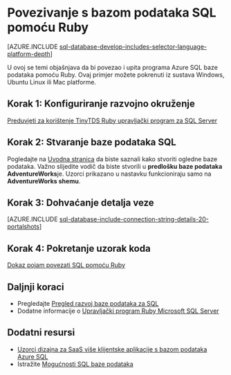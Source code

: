 <properties
    pageTitle="Povezivanje s bazom podataka SQL pomoću Ruby | Microsoft Azure"
    description="Dajte uzorka Ruby kod možete pokrenuti da biste se povezali s bazom podataka SQL Azure."
    services="sql-database"
    documentationCenter=""
    authors="ajlam"
    manager="jhubbard"
    editor=""/>


<tags
    ms.service="sql-database"
    ms.workload="drivers"
    ms.tgt_pltfrm="na"
    ms.devlang="ruby"
    ms.topic="article"
    ms.date="10/03/2016"
    ms.author="andrela"/>


# <a name="connect-to-sql-database-by-using-ruby"></a>Povezivanje s bazom podataka SQL pomoću Ruby 

[AZURE.INCLUDE [sql-database-develop-includes-selector-language-platform-depth](../../includes/sql-database-develop-includes-selector-language-platform-depth.md)] 

U ovoj se temi objašnjava da bi povezao i upita programa Azure SQL baze podataka pomoću Ruby. Ovaj primjer možete pokrenuti iz sustava Windows, Ubuntu Linux ili Mac platforme.

## <a name="step-1-configure-development-environment"></a>Korak 1: Konfiguriranje razvojno okruženje

[Preduvjeti za korištenje TinyTDS Ruby upravljački program za SQL Server](https://msdn.microsoft.com/library/mt711041.aspx)

## <a name="step-2-create-a-sql-database"></a>Korak 2: Stvaranje baze podataka SQL

Pogledajte na [Uvodna stranica](sql-database-get-started.md) da biste saznali kako stvoriti ogledne baze podataka.  Važno slijedite vodič da biste stvorili u **predlošku baze podataka AdventureWorks**je. Uzorci prikazano u nastavku funkcioniraju samo na **AdventureWorks shemu**.

## <a name="step-3-get-connection-details"></a>Korak 3: Dohvaćanje detalja veze

[AZURE.INCLUDE [sql-database-include-connection-string-details-20-portalshots](../../includes/sql-database-include-connection-string-details-20-portalshots.md)]

## <a name="step-4-run-sample-code"></a>Korak 4: Pokretanje uzorak koda

[Dokaz pojam povezati SQL pomoću Ruby](http://msdn.microsoft.com/library/mt715797.aspx)

## <a name="next-steps"></a>Daljnji koraci

* Pregledajte [Pregled razvoj baze podataka za SQL](sql-database-develop-overview.md)
* Dodatne informacije o [Upravljački program Ruby Microsoft SQL Server](https://msdn.microsoft.com/library/mt691981.aspx)

## <a name="additional-resources"></a>Dodatni resursi 

* [Uzorci dizajna za SaaS više klijentske aplikacije s bazom podataka Azure SQL](sql-database-design-patterns-multi-tenancy-saas-applications.md)
* Istražite [Mogućnosti SQL baze podataka](https://azure.microsoft.com/services/sql-database/)
